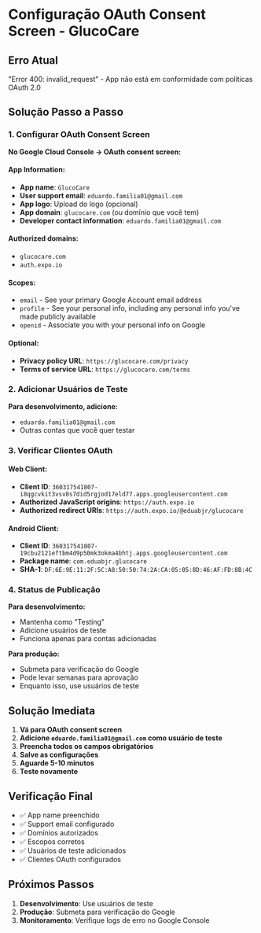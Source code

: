 # Configuração OAuth Consent Screen - GlucoCare

## Erro Atual
"Error 400: invalid_request" - App não está em conformidade com políticas OAuth 2.0

## Solução Passo a Passo

### 1. Configurar OAuth Consent Screen

**No Google Cloud Console → OAuth consent screen:**

#### App Information:
- **App name**: `GlucoCare`
- **User support email**: `eduardo.familia01@gmail.com`
- **App logo**: Upload do logo (opcional)
- **App domain**: `glucocare.com` (ou domínio que você tem)
- **Developer contact information**: `eduardo.familia01@gmail.com`

#### Authorized domains:
- `glucocare.com`
- `auth.expo.io`

#### Scopes:
- `email` - See your primary Google Account email address
- `profile` - See your personal info, including any personal info you've made publicly available
- `openid` - Associate you with your personal info on Google

#### Optional:
- **Privacy policy URL**: `https://glucocare.com/privacy`
- **Terms of service URL**: `https://glucocare.com/terms`

### 2. Adicionar Usuários de Teste

**Para desenvolvimento, adicione:**
- `eduardo.familia01@gmail.com`
- Outras contas que você quer testar

### 3. Verificar Clientes OAuth

#### Web Client:
- **Client ID**: `360317541807-i8qgcvkit3vsv8s7did5rgjod17eld77.apps.googleusercontent.com`
- **Authorized JavaScript origins**: `https://auth.expo.io`
- **Authorized redirect URIs**: `https://auth.expo.io/@eduabjr/glucocare`

#### Android Client:
- **Client ID**: `360317541807-19cbu2121eftbm4d9p50mk3okma4bhtj.apps.googleusercontent.com`
- **Package name**: `com.eduabjr.glucocare`
- **SHA-1**: `DF:6E:9E:11:2F:5C:A8:50:50:74:2A:CA:05:05:8D:46:AF:FD:8B:4C`

### 4. Status de Publicação

**Para desenvolvimento:**
- Mantenha como "Testing"
- Adicione usuários de teste
- Funciona apenas para contas adicionadas

**Para produção:**
- Submeta para verificação do Google
- Pode levar semanas para aprovação
- Enquanto isso, use usuários de teste

## Solução Imediata

1. **Vá para OAuth consent screen**
2. **Adicione `eduardo.familia01@gmail.com` como usuário de teste**
3. **Preencha todos os campos obrigatórios**
4. **Salve as configurações**
5. **Aguarde 5-10 minutos**
6. **Teste novamente**

## Verificação Final

- ✅ App name preenchido
- ✅ Support email configurado
- ✅ Domínios autorizados
- ✅ Escopos corretos
- ✅ Usuários de teste adicionados
- ✅ Clientes OAuth configurados

## Próximos Passos

1. **Desenvolvimento**: Use usuários de teste
2. **Produção**: Submeta para verificação do Google
3. **Monitoramento**: Verifique logs de erro no Google Console

